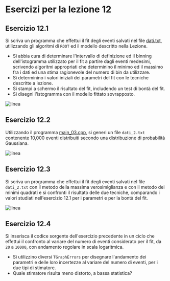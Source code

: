 # Esercizi per la lezione 12

## Esercizio 12.1

Si scriva un programma che effettui il fit degli eventi salvati nel file [dati.txt](programmi/dati.txt),
utilizzando gli algoritmi di ```ROOT``` ed il modello descritto nella Lezione.
  * Si abbia cura di determinare l'intervallo di definizione ed il binning dell'istogramma utilizzato per il fit
    a partire dagli eventi medesimi,
    scrivendo algoritmi appropriati che determinino il minimo ed il massimo fra i dati
    ed una stima ragionevole del numero di bin da utilizzare.
  * Si determinino i valori iniziali dei parametri del fit 
    con le tecniche descritte a lezione.
  * Si stampi a schermo il risultato del fit,
    includendo un test di bontà del fit.
  * Si disegni l'istogramma con il modello fittato sovrapposto.  

![linea](../immagini/linea.png)

## Esercizio 12.2 

Utilizzando il programma [main_03.cpp](programmi/main_03.cpp),
si generi un file ```dati_2.txt``` contenente 10,000 eventi
distribuiti secondo una distribuzione di probabilità Gaussiana.

![linea](../immagini/linea.png)

## Esercizio 12.3

Si scriva un programma che effettui il fit degli eventi salvati nel file ```dati_2.txt```
con il metodo della massima verosimiglianza e con il metodo dei minimi quadrati
e si confronti il risultato delle due tecniche,
comparando i valori studiati nell'esercizio 12.1 per i parametri 
e per la bontà del fit.

![linea](../immagini/linea.png)

## Esercizio 12.4

Si inserisca il codice sorgente dell'esercizio precedente in un ciclo
che effettui il confronto al variare del numero di eventi considerato per il fit,
da ```20``` a ```10000```, con andamento regolare in scala logaritmica.
  * Si utilizzino diversi ```TGraphErrors```
    per disegnare l'andamento dei parametri e delle loro incertezze 
    al variare del numero di eventi, per i due tipi di stimatore.
  * Quale stimatore risulta meno distorto, a bassa statistica?  


